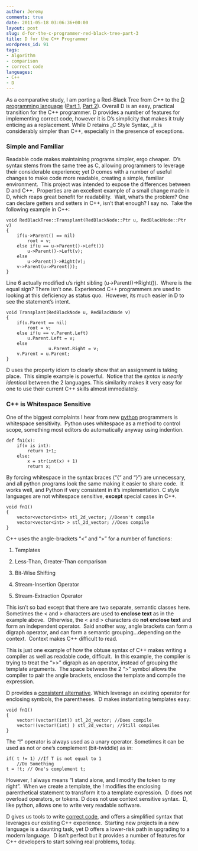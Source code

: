 ```yaml
---
author: Jeremy
comments: true
date: 2011-05-18 03:06:36+00:00
layout: post
slug: d-for-the-c-programmer-red-black-tree-part-3
title: D for the C++ Programmer
wordpress_id: 91
tags:
- Algorithm
- comparison
- correct code
languages:
- C++
- D
---
```


As a comparative study, I am porting a Red-Black Tree from C++ to the [D programming language](http://www.digitalmars.com/d/2.0/dmd-linux.html) ([Part 1](http://www.codestrokes.com/archives/59), [Part 2](http://www.codestrokes.com/archives/83)). Overall D is an easy, practical transition for the C++ programmer. D provides a number of features for implementing correct code, however it is D’s simplicity that makes it truly enticing as a replacement. While D retains _C Style Syntax, _it is considerably simpler than C++, especially in the presence of exceptions.

<!--more-->


### Simple and Familiar


Readable code makes maintaining programs simpler, ergo cheaper.  D’s syntax stems from the same tree as C, allowing programmers to leverage their considerable experience; yet D comes with a number of useful changes to make code more readable, creating a simple, familiar environment.  This project was intended to expose the differences between D and C++.  Properties are an excellent example of a small change made in D, which reaps great benefit for readability.  Wait, what’s the problem? One can declare getters and setters in C++, isn’t that enough? I say no.  Take the following example in C++:

    
    void RedBlackTree::Transplant(RedBlackNode::Ptr u, RedBlackNode::Ptr v)
    {
        if(u->Parent() == nil)
            root = v;
        else if(u == u->Parent()->Left())
            u->Parent()->Left(v);
        else
            u->Parent()->Right(v);
        v->Parent(u->Parent());
    }


Line 6 actually modified u’s right sibling (u->Parent()->Right()).  Where is the equal sign? There isn’t one. Experienced C++ programmers are used to looking at this deficiency as status quo.  However, its much easier in D to see the statement’s intent.

    
    void Transplant(RedBlackNode u, RedBlackNode v)
    {
    	if(u.Parent == nil)
    		root = v;
    	else if(u == v.Parent.Left)
    		u.Parent.Left = v;
    	else
                    u.Parent.Right = v;
    	v.Parent = u.Parent;
    }


D uses the property idiom to clearly show that an assignment is taking place.  This simple example is powerful.  Notice that the _syntax is nearly identical_ between the 2 languages. This similarity makes it very easy for one to use their current C++ skills almost immediately.


### C++ is Whitespace Sensitive


One of the biggest complaints I hear from new [python](http://www.python.org) programmers is whitespace sensitivity.  Python uses whitespace as a method to control scope, something most editors do automatically anyway using indention.

    
    def fn1(x):
        if(x is int):
            return 1+1;
        else:
            x = str(int(x) + 1)
            return x;


By forcing whitespace in the syntax braces (“{“ and “}”) are unnecessary, and all python programs look the same making it easier to share code.  It works well, and Python if very consistent in it’s implementation. C style languages are not whitespace sensitive, **except** special cases in C++.

    
    void fn1()
    {
    	vector<vector<int>> stl_2d_vector; //Doesn't compile
    	vector<vector<int> > stl_2d_vector; //Does compile
    }


C++ uses the angle-brackets “<” and “>” for a number of functions:



	
  1. Templates

	
  2. Less-Than, Greater-Than comparison

	
  3. Bit-Wise Shifting

	
  4. Stream-Insertion Operator

	
  5. Stream-Extraction Operator


This isn’t so bad except that there are two separate, semantic classes here.  Sometimes the < and > characters are used to **enclose text** as in the <int> example above.  Otherwise, the < and > characters do **not enclose text** and form an independent operator.  Said another way, angle brackets can form a digraph operator, and can form a semantic grouping…depending on the context.  Context makes C++ difficult to read.

This is just one example of how the obtuse syntax of C++ makes writing a compiler as well as readable code, difficult.  In this example, the compiler is trying to treat the “>>” digraph as an operator, instead of grouping the template arguments.  The space between the 2 “>” symbol allows the compiler to pair the angle brackets, enclose the template and compile the expression.

D provides a [consistent alternative](http://www.digitalmars.com/d/2.0/templates-revisited.html). Which leverage an existing operator for enclosing symbols, the parentheses.  D makes instantiating templates easy:

    
    void fn1()
    {
    	vector!(vector!(int)) stl_2d_vector; //Does compile
    	vector!(vector!(int) ) stl_2d_vector; //Still compiles
    }


The “!” operator is always used as a unary operator. Sometimes it can be used as not or one’s complement (bit-twiddle) as in:

    
    if( t != 1) //If T is not equal to 1
        //Do Something
    t = !t; // One's complement t;


However, ! always means “I stand alone, and I modify the token to my right”.  When we create a template, the ! modifies the enclosing parenthetical statement to transform it to a template expression.  D does not overload operators, or tokens. D does not use context sensitive syntax.  D, like python, allows one to write very readable software.

D gives us tools to write [correct code](http://www.codestrokes.com/archives/83), and offers a simplified syntax that leverages our existing C++ experience.  Starting new projects in a new language is a daunting task, yet D offers a lower-risk path in upgrading to a modern language.  D isn’t perfect but it provides a number of features for C++ developers to start solving real problems, today.
